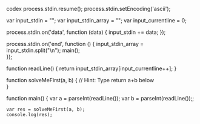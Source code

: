 codex process.stdin.resume();
process.stdin.setEncoding('ascii');

var input_stdin = "";
var input_stdin_array = "";
var input_currentline = 0;

process.stdin.on('data', function (data) {
    input_stdin += data;
});

process.stdin.on('end', function () {
    input_stdin_array = input_stdin.split("\n");
    main();    
});

function readLine() {
    return input_stdin_array[input_currentline++];
}

function solveMeFirst(a, b) {
  // Hint: Type return a+b below   
}


function main() {
    var a = parseInt(readLine());
    var b = parseInt(readLine());;

    var res = solveMeFirst(a, b);
    console.log(res);